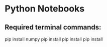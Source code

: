 # Python Notebooks

## Required terminal commands:
pip install numpy
pip install 
pip install
pip install